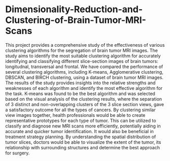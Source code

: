 # Dimensionality-Reduction-and-Clustering-of-Brain-Tumor-MRI-Scans
This project provides a comprehensive study of the effectiveness of various clustering algorithms for the segregation of brain tumor MRI images. The study aims to identify the most suitable clustering algorithm for accurately identifying and classifying different slice-section images of brain tumors: longitudnal, transversal and frontal. We have compared the performance of several clustering algorithms, including K-means, Agglomerative clustering, DBSCAN, and BIRCH clustering, using a dataset of brain tumor MRI images. The results of the study provides insights into the relative strengths and weaknesses of each algorithm and identify the most effective algorithm for the task. K-means was found to be the best algorithm  and was selected based on the visual analysis of the clustering results, where the separation of 3 distinct and non-overlapping clusters of the 3 slice section views, gave a satisfactory outcome for all the types of cancers. By clustering similar view images together, health professionals would be able to create representative prototypes for each type of tumor. This can be utilized to classify and diagnose new MRI scans more efficiently, potentially aiding in accurate and quicker tumor identification. It would also be beneficial in treatment strategy planning. By understanding the spatial distribution of tumor slices, doctors would be able to visualize the extent of the tumor, its relationship with surrounding structures and determine the best approach for surgery.
